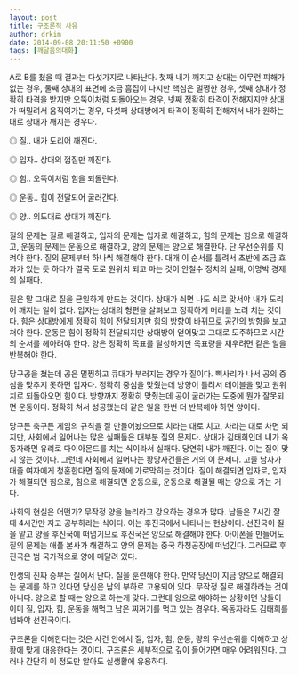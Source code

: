 ```yaml
---
layout: post
title: 구조론적 사유
author: drkim
date: 2014-09-08 20:11:50 +0900
tags: [깨달음의대화]
---
```

A로 B를 쳤을 때 결과는 다섯가지로 나타난다. 첫째 내가 깨지고 상대는 아무런 피해가 없는 경우, 둘째 상대의 표면에 조금 흠집이 나지만 핵심은 멀쩡한 경우, 셋째 상대가 정확히 타격을 받지만 오뚝이처럼 되돌아오는 경우, 넷째 정확히 타격이 전해지지만 상대가 떠밀려서 움직여가는 경우, 다섯째 상대방에게 타격이 정확히 전해져서 내가 원하는대로 상대가 깨지는 경우다. 

  


◎ 질.. 내가 도리어 깨진다.  
      
◎ 입자.. 상대의 껍질만 깨진다.  
      
◎ 힘.. 오뚝이처럼 힘을 되돌린다.  
      
◎ 운동.. 힘이 전달되어 굴러간다.  
      
◎ 양.. 의도대로 상대가 깨진다. 

  


질의 문제는 질로 해결하고, 입자의 문제는 입자로 해결하고, 힘의 문제는 힘으로 해결하고, 운동의 문제는 운동으로 해결하고, 양의 문제는 양으로 해결한다. 단 우선순위를 지켜야 한다. 질의 문제부터 하나씩 해결해야 한다. 대개 이 순서를 틀려서 초반에 조금 효과가 있는 듯 하다가 결국 도로 원위치 되고 마는 것이 안철수 정치의 실패, 이명박 경제의 실패다. 

  


질은 말 그대로 질을 균일하게 만드는 것이다. 상대가 쇠면 나도 쇠로 맞서야 내가 도리어 깨지는 일이 없다. 입자는 상대의 형편을 살펴보고 정확하게 머리를 노려 치는 것이다. 힘은 상대방에게 정확히 힘이 전달되지만 힘의 방향이 바뀌므로 공간의 방향을 보고 쳐야 한다. 운동은 힘이 정확히 전달되지만 상대방이 얻어맞고 그대로 도주하므로 시간의 순서를 헤아려야 한다. 양은 정확히 목표를 달성하지만 목표량을 채우려면 같은 일을 반복해야 한다. 

  


당구공을 쳤는데 공은 멀쩡하고 큐대가 부러지는 경우가 질이다. 삑사리가 나서 공의 중심을 맞추지 못하면 입자다. 정확히 중심을 맞췄는데 방향이 틀려서 테이블을 맞고 원위치로 되돌아오면 힘이다. 방향까지 정확히 맞췄는데 공이 굴러가는 도중에 뭔가 잘못되면 운동이다. 정확히 쳐서 성공했는데 같은 일을 한번 더 반복해야 하면 양이다. 

  


당구든 축구든 게임의 규칙을 잘 만들어놨으므로 치라는 대로 치고, 차라는 대로 차면 되지만, 사회에서 일어나는 많은 실패들은 대부분 질의 문제다. 상대가 김태희인데 내가 옥동자라면 유리로 다이아몬드를 치는 식이라서 실패다. 당연히 내가 깨진다. 이는 질이 맞지 않는 것이다. 그런데 사회에서 일어나는 황당사건들은 거의 이 문제다. 고졸 남자가 대졸 여자에게 청혼한다면 질의 문제에 가로막히는 것이다. 질이 해결되면 입자로, 입자가 해결되면 힘으로, 힘으로 해결되면 운동으로, 운동으로 해결될 때는 양으로 가는 거다. 

  


사회의 현실은 어떤가? 무작정 양을 늘리라고 강요하는 경우가 많다. 남들은 7시간 잘 때 4시간만 자고 공부하라는 식이다. 이는 후진국에서 나타나는 현상이다. 선진국이 질을 맡고 양을 후진국에 떠넘기므로 후진국은 양으로 해결해야 한다. 아이폰을 만들어도 질의 문제는 애플 본사가 해결하고 양의 문제는 중국 하청공장에 떠넘긴다. 그러므로 후진국은 범 국가적으로 양에 매달려 있다. 

  


인생의 진짜 승부는 질에서 난다. 질을 훈련해야 한다. 만약 당신이 지금 양으로 해결되는 문제를 하고 있다면 당신은 남의 부하로 고용되어 있다. 무작정 질로 해결하라는 것이 아니다. 양으로 할 때는 양으로 하는게 맞다. 그런데 양으로 해야하는 상황이면 남들이 이미 질, 입자, 힘, 운동을 해먹고 남은 찌꺼기를 먹고 있는 경우다. 옥동자라도 김태희를 넘봐야 선진국이다. 

  


구조론을 이해한다는 것은 사건 안에서 질, 입자, 힘, 운동, 량의 우선순위를 이해하고 상황에 맞게 대응한다는 것이다. 구조론은 세부적으로 깊이 들어가면 매우 어려워진다. 그러나 간단히 이 정도만 알아도 실생활에 유용하다.